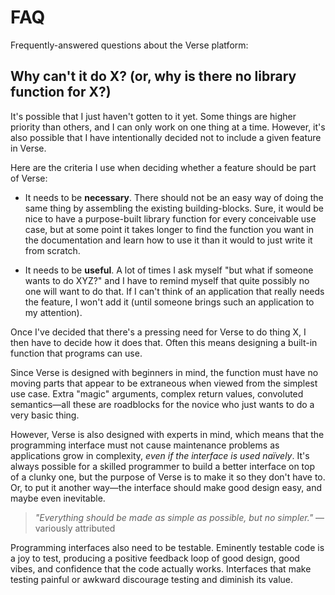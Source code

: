 # FAQ

Frequently-answered questions about the Verse platform:

## Why can't it do X? (or, why is there no library function for X?)

It's possible that I just haven't gotten to it yet. Some
things are higher priority than others, and I can only work
on one thing at a time. However, it's also possible that
I have intentionally decided not to include a given feature
in Verse.

Here are the criteria I use when deciding whether a feature
should be part of Verse:

- It needs to be **necessary**. There should not be an easy
  way of doing the same thing by assembling the existing
  building-blocks. Sure, it would be nice to have
  a purpose-built library function for every conceivable use
  case, but at some point it takes longer to find the
  function you want in the documentation and learn how to
  use it than it would to just write it from scratch.

- It needs to be **useful**. A lot of times I ask myself
  "but what if someone wants to do XYZ?" and I have to
  remind myself that quite possibly no one will want to do
  that. If I can't think of an application that really needs
  the feature, I won't add it (until someone brings such
  an application to my attention).

Once I've decided that there's a pressing need for Verse to
do thing X, I then have to decide how it does that. Often
this means designing a built-in function that programs can
use.

Since Verse is designed with beginners in mind, the function
must have no moving parts that appear to be extraneous when
viewed from the simplest use case. Extra "magic" arguments,
complex return values, convoluted semantics—all these are
roadblocks for the novice who just wants to do a very basic
thing.

However, Verse is also designed with experts in mind,
which means that the programming interface must not cause
maintenance problems as applications grow in complexity,
*even if the interface is used naïvely*. It's always
possible for a skilled programmer to build a better
interface on top of a clunky one, but the
purpose of Verse is to make it so they don't have to.
Or, to put it another way—the interface should
make good design easy, and maybe even inevitable.

> *"Everything should be made as simple as possible, but no
simpler."* —variously attributed

Programming interfaces also need to be
testable. Eminently testable code is a joy to test,
producing a positive feedback loop of good design, good
vibes, and confidence that the code actually works.
Interfaces that make testing painful or awkward discourage
testing and diminish its value.
